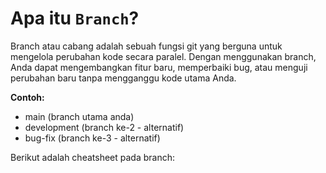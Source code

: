 # Apa itu ``Branch``?

Branch atau cabang adalah sebuah fungsi git yang berguna untuk mengelola perubahan kode secara paralel. Dengan menggunakan branch, Anda dapat mengembangkan fitur baru, memperbaiki bug, atau menguji perubahan baru tanpa mengganggu kode utama Anda.

**Contoh:**
- main (branch utama anda)
- development (branch ke-2 - alternatif)
- bug-fix (branch ke-3 - alternatif)

Berikut adalah cheatsheet pada branch:
